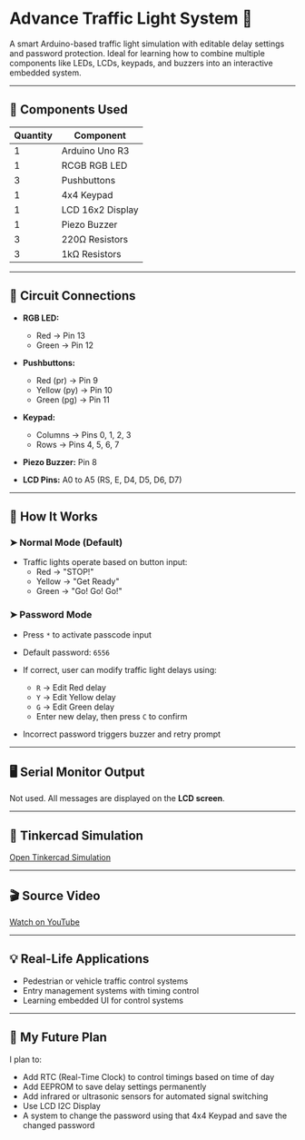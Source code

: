 # Advance Traffic Light System 🚦

A smart Arduino-based traffic light simulation with editable delay settings and password protection. Ideal for learning how to combine multiple components like LEDs, LCDs, keypads, and buzzers into an interactive embedded system.

---

## 🧩 Components Used

| Quantity | Component            |
|----------|----------------------|
| 1        | Arduino Uno R3       |
| 1        | RCGB RGB LED         |
| 3        | Pushbuttons          |
| 1        | 4x4 Keypad           |
| 1        | LCD 16x2 Display     |
| 1        | Piezo Buzzer         |
| 3        | 220Ω Resistors       |
| 3        | 1kΩ Resistors        |

---

## 🔌 Circuit Connections

- **RGB LED:**
  - Red → Pin 13
  - Green → Pin 12

- **Pushbuttons:**
  - Red (pr) → Pin 9
  - Yellow (py) → Pin 10
  - Green (pg) → Pin 11

- **Keypad:**
  - Columns → Pins 0, 1, 2, 3
  - Rows → Pins 4, 5, 6, 7

- **Piezo Buzzer:** Pin 8  
- **LCD Pins:** A0 to A5 (RS, E, D4, D5, D6, D7)

---

## 🚦 How It Works

### ➤ **Normal Mode (Default)**  
- Traffic lights operate based on button input:
  - Red → "STOP!"
  - Yellow → "Get Ready"
  - Green → "Go! Go! Go!"

### ➤ **Password Mode**
- Press `*` to activate passcode input  
- Default password: `6556`
- If correct, user can modify traffic light delays using:
  - `R` → Edit Red delay
  - `Y` → Edit Yellow delay
  - `G` → Edit Green delay
  - Enter new delay, then press `C` to confirm

- Incorrect password triggers buzzer and retry prompt

---

## 🖥️ Serial Monitor Output

Not used. All messages are displayed on the **LCD screen**.

---

## 🔗 Tinkercad Simulation

[Open Tinkercad Simulation](https://www.tinkercad.com/things/iwW9XggPzl5-advance-traffic-light-system)

---

## 🎬 Source Video

[Watch on YouTube](https://youtu.be/zWGb5faF6qs?si=TGCM7kA1bGrSJpW_)

---

## 💡 Real-Life Applications

- Pedestrian or vehicle traffic control systems
- Entry management systems with timing control
- Learning embedded UI for control systems

---

## 🔮 My Future Plan

I plan to:
- Add RTC (Real-Time Clock) to control timings based on time of day
- Add EEPROM to save delay settings permanently
- Add infrared or ultrasonic sensors for automated signal switching
- Use LCD I2C Display
- A system to change the password using that 4x4 Keypad and save the changed password 

